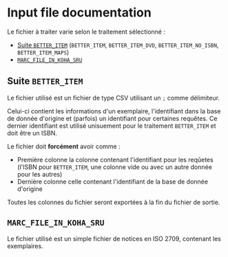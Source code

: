 # Input file documentation

Le fichier à traiter varie selon le traitement sélectionné :

* [Suite `BETTER_ITEM`](#suite-better_item) (`BETTER_ITEM`, `BETTER_ITEM_DVD`, `BETTER_ITEM_NO_ISBN`, `BETTER_ITEM_MAPS`)
* [`MARC_FILE_IN_KOHA_SRU`](#marc_file_in_koha_sru)

## Suite `BETTER_ITEM`

Le fichier utilisé est un fichier de type CSV utilisant un `;` comme délimiteur.

Celui-ci contient les informations d'un exemplaire, l'identifiant dans la base de donnée d'origine et (parfois) un identifiant pour certaines requêtes.
Ce dernier identifiant est utilisé unisuement pour le traitement `BETTER_ITEM` et doit être un ISBN.

Le fichier doit __forcément__ avoir comme :

* Première colonne la colonne contenant l'identifiant pour les reqûetes (l'ISBN pour `BETTER_ITEM`, une colonne vide ou avec un autre donnée pour les autres)
* Dernière colonne celle contenant l'identifiant de la base de donnée d'origine

Toutes les colonnes du fichier seront exportées à la fin du fichier de sortie.

## `MARC_FILE_IN_KOHA_SRU`

Le fichier utilisé est un simple fichier de notices en ISO 2709, contenant les exemplaires.